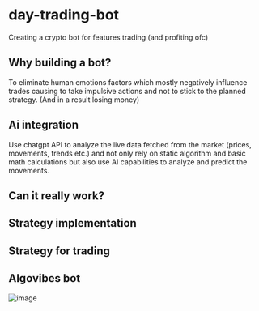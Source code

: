 

# day-trading-bot
Creating a crypto bot for features trading (and profiting ofc)

## Why building a bot?
To eliminate human emotions factors which mostly negatively influence trades causing to take impulsive actions and not to stick to the planned strategy.
(And in a result losing money)

## Ai integration
Use chatgpt API to analyze the live data fetched from the market (prices, movements, trends etc.) and not only rely on static algorithm and basic math calculations but also use AI capabilities to analyze and predict the movements.

## Can it really work?

## Strategy implementation

## Strategy for trading

## Algovibes bot
![image](https://github.com/user-attachments/assets/4ee7a8ed-f657-4cf7-ad8c-8a71804ccc1d)


